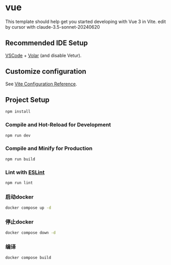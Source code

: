 # vue

This template should help get you started developing with Vue 3 in Vite. edit by cursor with claude-3.5-sonnet-20240620

## Recommended IDE Setup

[VSCode](https://code.visualstudio.com/) + [Volar](https://marketplace.visualstudio.com/items?itemName=Vue.volar) (and disable Vetur).

## Customize configuration

See [Vite Configuration Reference](https://vite.dev/config/).

## Project Setup

```sh
npm install
```

### Compile and Hot-Reload for Development

```sh
npm run dev
```

### Compile and Minify for Production

```sh
npm run build
```

### Lint with [ESLint](https://eslint.org/)

```sh
npm run lint
```

### 启动docker

```sh
docker compose up -d
```

### 停止docker

```sh
docker compose down -d
```

### 编译

```sh
docker compose build
```
